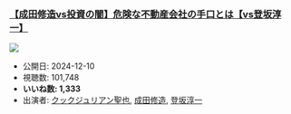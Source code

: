 ### [【成田修造vs投資の闇】危険な不動産会社の手口とは【vs登坂淳一】](https://www.youtube.com/watch?v=Wm39W-2ROyI)
[![](https://img.youtube.com/vi/Wm39W-2ROyI/sddefault.jpg)](https://www.youtube.com/watch?v=Wm39W-2ROyI)
-   公開日: 2024-12-10
-   視聴数: 101,748
-   **いいね数: 1,333**
-   出演者: [クックジュリアン聖也](/rehacq_fan/people/クックジュリアン聖也 "wikilink"), [成田修造](/rehacq_fan/people/成田修造 "wikilink"), [登坂淳一](/rehacq_fan/people/登坂淳一 "wikilink")
